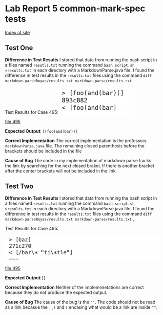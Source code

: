 # Lab Report 5 common-mark-spec tests 
[Index of site](https://rsavoj.github.io/cse15l-lab-reports/)
## Test One 
**Difference in Test Results** 
I stored that data from running the bash script in a files named `resutls.txt` running the command `bash script.sh >results.txt` in each directory with a MarkdownParse.java file. I found the difference in test results in the `results.txt` files using the command `diff markdown-parseRoyas/results.txt markdown-parse/results.txt`

Test Results for Case 495: 
![image](495.png)

[file 495](https://rsavoj.github.io/cse15l-lab-reports/Lab-report-5/495.md)


**Expected Output**: `[(foo(and(bar))]`

**Correct Implementation** The correct implementation is the professors `markdownParse.java` file. The remaining closed parenthesis before the brackets should be included in the file

**Cause of Bug** The code in my implementation of markdown parse tracks the link by searching for the next closed braket. If there is another bracket after the center brackets will not be included in the link.
## Test Two
**Difference in Test Results** I stored that data from running the bash script in a files named `resutls.txt` running the command `bash script.sh >results.txt` in each directory with a MarkdownParse.java file. I found the difference in test results in the `results.txt` files using the command `diff markdown-parseRoyas/results.txt markdown-parse/results.txt`
,

Test Results for Case 495: 

![image](523.png)

[file 495](https://rsavoj.github.io/cse15l-lab-reports/Lab-report-5/523.md)

**Expected Output**:`[]`

**Correct Implementation** Neither of the implemenetations are correct because they do not produce the expected output.

**Cause of Bug** The cause of the bug is the `""`. The code should not be read as a link becasue the `]` ,`(` and `)` encasing what would be a link are inside `""`.